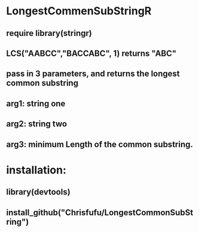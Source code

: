 # LongestCommenSubStringR   

## require library(stringr)  
## LCS("AABCC","BACCABC", 1) returns "ABC"  
## pass in 3 parameters, and returns the longest common substring  
## arg1: string one  
## arg2: string two  
## arg3: minimum Length of the common substring.

# installation:
## library(devtools)
## install_github("Chrisfufu/LongestCommonSubString")
